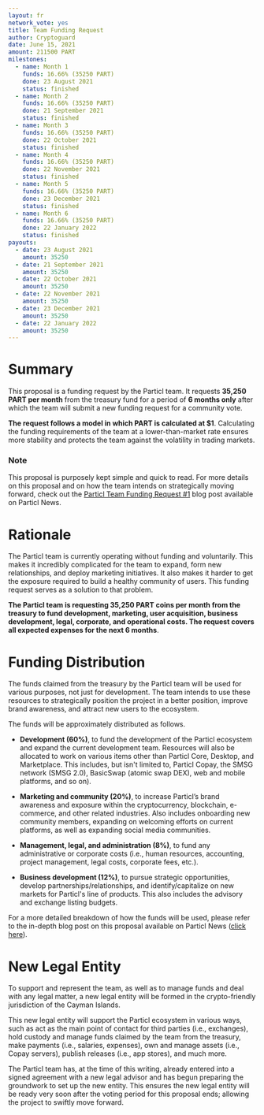 ```yaml
---
layout: fr
network_vote: yes
title: Team Funding Request
author: Cryptoguard
date: June 15, 2021
amount: 211500 PART
milestones:
  - name: Month 1
    funds: 16.66% (35250 PART)
    done: 23 August 2021
    status: finished
  - name: Month 2
    funds: 16.66% (35250 PART)
    done: 21 September 2021
    status: finished
  - name: Month 3
    funds: 16.66% (35250 PART)
    done: 22 October 2021
    status: finished
  - name: Month 4
    funds: 16.66% (35250 PART)
    done: 22 November 2021
    status: finished
  - name: Month 5
    funds: 16.66% (35250 PART)
    done: 23 December 2021
    status: finished
  - name: Month 6
    funds: 16.66% (35250 PART)
    done: 22 January 2022
    status: finished
payouts:
  - date: 23 August 2021
    amount: 35250
  - date: 21 September 2021
    amount: 35250
  - date: 22 October 2021
    amount: 35250
  - date: 22 November 2021
    amount: 35250
  - date: 23 December 2021
    amount: 35250
  - date: 22 January 2022
    amount: 35250
---
```


# Summary

This proposal is a funding request by the Particl team. It requests **35,250 PART per month** from the treasury fund for a period of **6 months only** after which the team will submit a new funding request for a community vote.

**The request follows a model in which PART is calculated at $1**. Calculating the funding requirements of the team at a lower-than-market rate ensures more stability and protects the team against the volatility in trading markets.

### Note

This proposal is purposely kept simple and quick to read. For more details on this proposal and on how the team intends on strategically moving forward, check out the [Particl Team Funding Request #1](https://particl.news/particl-team-funding-request-1/) blog post available on Particl News. 

# Rationale

The Particl team is currently operating without funding and voluntarily. This makes it incredibly complicated for the team to expand, form new relationships, and deploy marketing initiatives. It also makes it harder to get the exposure required to build a healthy community of users. This funding request serves as a solution to that problem. 

**The Particl team is requesting 35,250 PART coins per month from the treasury to fund development, marketing, user acquisition, business development, legal, corporate, and operational costs. The request covers all expected expenses for the next 6 months**.

# Funding Distribution

The funds claimed from the treasury by the Particl team will be used for various purposes, not just for development. The team intends to use these resources to strategically position the project in a better position, improve brand awareness, and attract new users to the ecosystem.

The funds will be approximately distributed as follows.

* **Development (60%)**, to fund the development of the Particl ecosystem and expand the current development team. Resources will also be allocated to work on various items other than Particl Core, Desktop, and Marketplace. This includes, but isn't limited to, Particl Copay, the SMSG network (SMSG 2.0), BasicSwap (atomic swap DEX), web and mobile platforms, and so on).

* **Marketing and community (20%)**, to increase Particl’s brand awareness and exposure within the cryptocurrency, blockchain, e-commerce, and other related industries. Also includes onboarding new community members, expanding on welcoming efforts on current platforms, as well as expanding social media communities.

* **Management, legal, and administration (8%)**, to fund any administrative or corporate costs (i.e., human resources, accounting, project management, legal costs, corporate fees, etc.).

* **Business development (12%)**, to pursue strategic opportunities, develop partnerships/relationships, and identify/capitalize on new markets for Particl's line of products. This also includes the advisory and exchange listing budgets.

For a more detailed breakdown of how the funds will be used, please refer to the in-depth blog post on this proposal available on Particl News ([click here](https://particl.news/particl-team-funding-request-1/)).

# New Legal Entity

To support and represent the team, as well as to manage funds and deal with any legal matter, a new legal entity will be formed in the crypto-friendly jurisdiction of the Cayman Islands.

This new legal entity will support the Particl ecosystem in various ways, such as act as the main point of contact for third parties (i.e., exchanges), hold custody and manage funds claimed by the team from the treasury, make payments (i.e., salaries, expenses), own and manage assets (i.e., Copay servers), publish releases (i.e., app stores), and much more.

The Particl team has, at the time of this writing, already entered into a signed agreement with a new legal advisor and has begun preparing the groundwork to set up the new entity. This ensures the new legal entity will be ready very soon after the voting period for this proposal ends; allowing the project to swiftly move forward.
